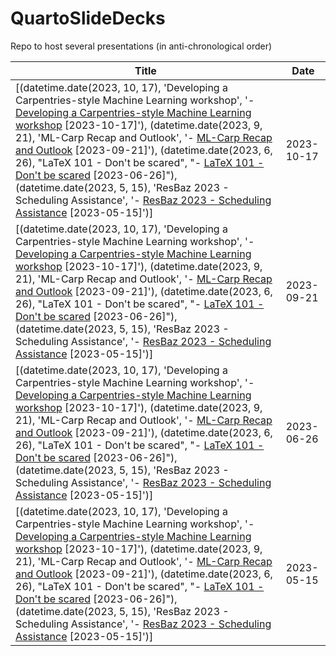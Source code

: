 # QuartoSlideDecks
Repo to host several presentations (in anti-chronological order)

| Title | Date |
| --- | --- |
| [(datetime.date(2023, 10, 17), 'Developing a Carpentries-style Machine Learning workshop', '- [Developing a Carpentries-style Machine Learning workshop](https://jensbri.github.io/QuartoSlides/LightningTalk#/title-slide) [2023-10-17]'), (datetime.date(2023, 9, 21), 'ML-Carp Recap and Outlook', '- [ML-Carp Recap and Outlook](https://jensbri.github.io/QuartoSlides/ML-Recap#/title-slide) [2023-09-21]'), (datetime.date(2023, 6, 26), "LaTeX 101 - Don't be scared", "- [LaTeX 101 - Don't be scared](https://jensbri.github.io/QuartoSlides/LaTeX101#/title-slide) [2023-06-26]"), (datetime.date(2023, 5, 15), 'ResBaz 2023 - Scheduling Assistance', '- [ResBaz 2023 - Scheduling Assistance](https://jensbri.github.io/QuartoSlides/ResBazPlanning#/title-slide) [2023-05-15]')] | 2023-10-17 |
| [(datetime.date(2023, 10, 17), 'Developing a Carpentries-style Machine Learning workshop', '- [Developing a Carpentries-style Machine Learning workshop](https://jensbri.github.io/QuartoSlides/LightningTalk#/title-slide) [2023-10-17]'), (datetime.date(2023, 9, 21), 'ML-Carp Recap and Outlook', '- [ML-Carp Recap and Outlook](https://jensbri.github.io/QuartoSlides/ML-Recap#/title-slide) [2023-09-21]'), (datetime.date(2023, 6, 26), "LaTeX 101 - Don't be scared", "- [LaTeX 101 - Don't be scared](https://jensbri.github.io/QuartoSlides/LaTeX101#/title-slide) [2023-06-26]"), (datetime.date(2023, 5, 15), 'ResBaz 2023 - Scheduling Assistance', '- [ResBaz 2023 - Scheduling Assistance](https://jensbri.github.io/QuartoSlides/ResBazPlanning#/title-slide) [2023-05-15]')] | 2023-09-21 |
| [(datetime.date(2023, 10, 17), 'Developing a Carpentries-style Machine Learning workshop', '- [Developing a Carpentries-style Machine Learning workshop](https://jensbri.github.io/QuartoSlides/LightningTalk#/title-slide) [2023-10-17]'), (datetime.date(2023, 9, 21), 'ML-Carp Recap and Outlook', '- [ML-Carp Recap and Outlook](https://jensbri.github.io/QuartoSlides/ML-Recap#/title-slide) [2023-09-21]'), (datetime.date(2023, 6, 26), "LaTeX 101 - Don't be scared", "- [LaTeX 101 - Don't be scared](https://jensbri.github.io/QuartoSlides/LaTeX101#/title-slide) [2023-06-26]"), (datetime.date(2023, 5, 15), 'ResBaz 2023 - Scheduling Assistance', '- [ResBaz 2023 - Scheduling Assistance](https://jensbri.github.io/QuartoSlides/ResBazPlanning#/title-slide) [2023-05-15]')] | 2023-06-26 |
| [(datetime.date(2023, 10, 17), 'Developing a Carpentries-style Machine Learning workshop', '- [Developing a Carpentries-style Machine Learning workshop](https://jensbri.github.io/QuartoSlides/LightningTalk#/title-slide) [2023-10-17]'), (datetime.date(2023, 9, 21), 'ML-Carp Recap and Outlook', '- [ML-Carp Recap and Outlook](https://jensbri.github.io/QuartoSlides/ML-Recap#/title-slide) [2023-09-21]'), (datetime.date(2023, 6, 26), "LaTeX 101 - Don't be scared", "- [LaTeX 101 - Don't be scared](https://jensbri.github.io/QuartoSlides/LaTeX101#/title-slide) [2023-06-26]"), (datetime.date(2023, 5, 15), 'ResBaz 2023 - Scheduling Assistance', '- [ResBaz 2023 - Scheduling Assistance](https://jensbri.github.io/QuartoSlides/ResBazPlanning#/title-slide) [2023-05-15]')] | 2023-05-15 |

